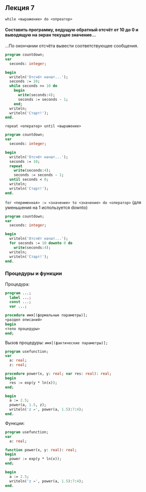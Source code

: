 ## Лекция 7

`while <выражение> do <опреатор>`

#### Составить программу, ведущую обратный отсчёт от 10 до 0 и выводящую на экран текущее значение...

...По окончании отсчёта вывести соответствующее сообщения.

```pascal
program countdown;
var
  seconds: integer;

begin
  writeln('Отсчёт начат...');
  seconds := 10;
  while seconds >= 10 do
    begin
      write(seconds:4);
      seconds := seconds - 1;
    end;
  writeln;
  writeln('Старт!');
end.
```

`repeat <оператор> until <выражение>`

```pascal
program countdown;
var
  seconds: integer;

begin
  writeln('Отсчёт начат...');
  seconds := 10;
  repeat
    write(seconds:4);
    seconds := seconds - 1;
  until seconds < 0;
  writeln;
  writeln('Старт!');
end.
```

`for <переменная> := <значение> to <значение> do <оператор>` (для уменьшения на 1 используется
downto)

```pascal
program countdown;
var
  seconds: integer;

begin
  writeln('Отсчёт начат...');
  for seconds := 10 downto 0 do
    write(seconds:4);
  writeln;
  writeln('Старт!');
end.
```

### Процедуры и функции

Процедура:

```pascal
program ...;
  label ...;
  const ...;
  var ...;
```

```pascal
procedure имя[(формальные параметры)];
<раздел описаний>
begin
<тело процедуры>
end;
```

Вызов процедуры: `имя[(фактические параметры)];`

```pascal
program usefunction;
var
  a: real;
  z: real;

procedure power(x, y: real; var res: real): real;
begin
  res := exp(y * ln(x));
end;

begin
  a := 2.5;
  power(a, 1.5, z);
  writeln('z =', power(a, 1.5):7:4);
end.
```

Функции:

```pascal
program usefunction;
var
  a: real;

function power(x, y: real): real;
begin
  power := exp(y * ln(x));
end;

begin
  a := 2.5;
  writeln('z =', power(a, 1.5):7:4);
end.
```
